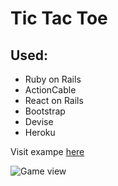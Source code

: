 
# Tic Tac Toe

  

## Used:

- Ruby on Rails
- ActionCable
- React on Rails
- Bootstrap
- Devise
- Heroku

Visit exampe [here](https://obscure-ridge-81166.herokuapp.com)

![Game view](https://i.ibb.co/vXht3Lg/Screenshot-2021-04-07-at-17-50-11.png)